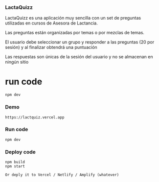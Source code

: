 ### LactaQuizz

LactaQuizz es una aplicación muy sencilla con un set de preguntas utilizadas en cursos de Asesora de Lactancia.

Las preguntas están organizadas por temas o por mezclas de temas.

El usuario debe seleccionar un grupo y responder a las preguntas (20 por sesión) y al finalizar obtendrá una puntuación

Las respuestas son únicas de la sesión del usuario y no se almacenan en ningún sitio

# run code 
    npm dev
### Demo
    https://lactquiz.vercel.app
### Run code 
    npm dev
### Deploy code
    npm build
    npm start

    Or deply it to Vercel / Netlify / Amplify (whatever)